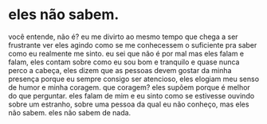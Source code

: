 # eles não sabem.

você entende, não é? eu me divirto ao mesmo tempo que chega a ser frustrante ver eles agindo como se me conhecessem o suficiente pra saber como eu realmente me sinto. eu sei que não é por mal mas eles falam e falam, eles contam sobre como eu sou bom e tranquilo e quase nunca perco a cabeça, eles dizem que as pessoas devem gostar da minha presença porque eu sempre consigo ser atencioso, eles elogiam meu senso de humor e minha coragem. que coragem? eles supõem porque é melhor do que perguntar. eles falam de mim e eu sinto como se estivesse ouvindo sobre um estranho, sobre uma pessoa da qual eu não conheço, mas eles não sabem. eles não sabem de nada.

